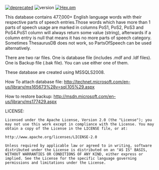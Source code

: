 [![deprecated](http://badges.github.io/stability-badges/dist/deprecated.svg)](http://github.com/badges/stability-badges)
![version](https://img.shields.io/badge/version-outdated-red.svg)
[![Hex.pm](https://img.shields.io/hexpm/l/plug.svg)]()


This database contains 477,000+ English language words with their respective parts of speech entries.Those words which have more than 1 parts of speech usage are marked in columns PoS1, PoS2, PoS3 and PoS4.PoS1 column will always return some value (string), afterwards if a column entry is null that means it has no more parts of speech category. Sometimes ThesaurusDB does not work, so PartsOfSpeech can be used alternatively.




There are two rar files.
One is database file (includes .mdf and .ldf files).
One is Backup file (.bak file).
You can use either one of them.


These database are created using MSSQLS2008.


How To attach database file:
http://technet.microsoft.com/en-us/library/ms165673%28v=sql.105%29.aspx

How to restore backup:
http://msdn.microsoft.com/en-us/library/ms177429.aspx


LICENSE:

    Licensed under the Apache License, Version 2.0 (the "License"); you may not use this work except in compliance with the License. You may obtain a copy of the License in the LICENSE file, or at:

    http://www.apache.org/licenses/LICENSE-2.0

    Unless required by applicable law or agreed to in writing, software distributed under the License is distributed on an "AS IS" BASIS, WITHOUT WARRANTIES OR CONDITIONS OF ANY KIND, either express or implied. See the License for the specific language governing permissions and limitations under the License.
